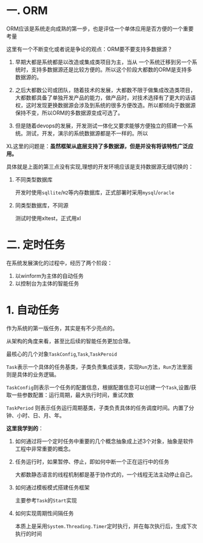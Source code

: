 # 一. ORM
ORM应该是系统走向成熟的第一步，也是评估一个单体应用是否方便的一个重要考量



这里有一个不断变化或者说是争论的观点：ORM要不要支持多数据源？

1. 早期大都是系统都是以改造或集成类项目为主，当从 一个系统迁移到另一个系统时，支持多数据源还是比较方便的。所以这个阶段大都数的ORM是支持多数据源的。

2. 之后大都数公司或团队，随着技术的发展，大都数不限于做集成改造类项目，大都数都具备了单独开发产品的能力，做产品时，对技术选择有了更大的话语权，这时发现更换数据源会涉及到系统的很多方便改造。所以都倾向于数据源保持不变，所以ORM的多数据源变成可选了。

3. 但是随着devops的发展，开发测试一体化又要求能够方便独立的搭建一个系统。测试，开发，演示的系统数据源都是不一样的。所以


XL这里的问题是：**虽然框架从底层支持了多数据源，但是并没有将该特性广泛应用。**

具体就是上面的第三点没有实现,理想的开发环境应该是支持数据源无缝切换的：

1. 不同类型数据库

    开发时使用`sqllite`/`H2`等内存数据库，正式部署时采用`mysql`/`oracle`

2. 同类型数据库，不同源

    测试时使用xltest，正式用xl

# 二. 定时任务

在系统发展演化的过程中，经历了两个阶段：
1. 以winform为主体的自动任务
2. 以控制台为主体的智能任务


# 1. 自动任务

作为系统的第一版任务，其实是有不少亮点的。

从架构的角度来看，甚至比后续的智能任务更加合理。


最核心的几个对象`TaskConfig`,`Task`,`TaskPeroid`

`Task`表示一个具体的任务基类，子类负责集成该类，实现`Run`方法，`Run`方法里面则是具体的业务逻辑。

`TaskConfig`则表示一个任务的配置信息，根据配置信息可以创建一个`Task`,设置/获取一些参数配置：运行周期，最大执行时间，重试次数

`TaskPeriod` 则表示任务运行周期基类，子类负责具体的任务调度时间。内置了分钟、小时、日、月、年。

**这里我学到的**：
1. 如何通过将一个定时任务中重要的几个概念抽象成上述3个对象，抽象是软件工程中非常重要的概念。
2. 任务运行时，如果暂停、停止，即如何中断一个正在运行中的任务

    大都数静态语言的线程机制都是基于协作式的，一个线程无法主动停止自己。

3. 如何通过模板模式搭建任务框架

    主要参考`Task`的`Start`实现

4. 如何实现周期性间隔任务

    本质上是采用`System.Threading.Timer`定时执行，并在每次执行后，生成下次执行的时间